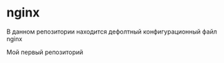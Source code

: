# nginx 
В данном репозитории находится дефолтный конфигурационный файл nginx

Мой первый репозиторий
